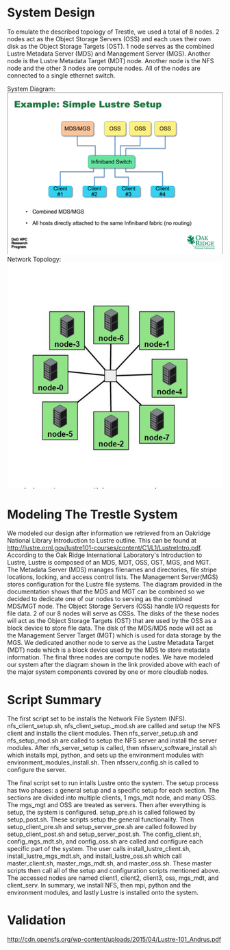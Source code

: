 # System Design
To emulate the described topology of Trestle, we used a total of 8 nodes. 2 nodes act as the Object Storage Servers (OSS) and each uses their own disk as the Object Storage Targets (OST). 1 node serves as the combined Lustre Metadata Server (MDS) and Management Server (MGS).  Another node is the Lustre Metadata Target (MDT) node. Another node is the NFS node and the other 3 nodes are compute nodes. All of the nodes are connected to a single ethernet switch. 

[topology]: https://github.com/benCoomes/teamKMBR/blob/master/diagrams/cloudlab_topology.JPG "Network Topology"
[diagram]: https://github.com/benCoomes/teamKMBR/blob/master/diagrams/simple_lustre_diagram.png "System Diagram"

System Diagram: ![alt text][diagram]
Network Topology: ![alt text][topology]

# Modeling The Trestle System
We modeled our design after information we retrieved from an Oakridge National Library Introduction to Lustre outline. This can be found at http://lustre.ornl.gov/lustre101-courses/content/C1/L1/LustreIntro.pdf. According to the Oak Ridge International Laboratory's Introduction to Lustre, Lustre is composed of an MDS, MDT, OSS, OST, MGS, and MGT. The Metadata Server (MDS) manages filenames and directories, file stripe locations, locking, and access control lists. The Management Server(MGS) stores configuration for the Lustre file systems. The diagram provided in the documentation shows that the MDS and MGT can be combined so we decided to dedicate one of our nodes to serving as the combined MDS/MGT node. The Object Storage Servers (OSS) handle I/O requests for file data. 2 of our 8 nodes will serve as OSSs. The disks of the these nodes will act as the Object Storage Targets (OST) that are used by the OSS as a block device to store file data. The disk of the MDS/MDS node will act as the Management Server Target (MGT) which is used for data storage by the MGS. We dedicated another node to serve as the Lustre Metadata Target (MDT) node which is a block device used by the MDS to store metadata information. The final three nodes are compute nodes. We have modeled our system after the diagram shown in the link provided above with each of the major system components covered by one or more cloudlab nodes. 

# Script Summary
The first script set to be installs the Network File System (NFS). nfs_client_setup.sh, nfs_client_setup._mod.sh are callled and setup the NFS client and installs the client modules. Then nfs_server_setup.sh and nfs_setup_mod.sh are called to setup the NFS server and install the server modules. After nfs_server_setup is called, then nfsserv_software_install.sh  which installs mpi, python, and sets up the environment modules with environment_modules_install.sh. Then nfsserv_config.sh is called to configure the server. 

The final script set to run intalls Lustre onto the system. The setup process has two phases: a general setup  and a specific setup for each section. The sections are divided into multiple clients, 1 mgs_mdt node, and many OSS. The mgs_mgt and OSS are treated as servers. Then after everything is setup, the system is configured. setup_pre.sh is called followed by setup_post.sh. These scripts setup the general functionality. Then setup_client_pre.sh and setup_server_pre.sh are called followed by setup_client_post.sh and setup_server_post.sh. The config_client.sh, config_mgs_mdt.sh, and config_oss.sh are called and configure each specific part of the system. The user calls install_lustre_client.sh, install_lustre_mgs_mdt.sh, and install_lustre_oss.sh which call master_client.sh, master_mgs_mdt.sh, and master_oss.sh. These master scripts then call all of the setup and configuration scripts mentioned above. The accessed nodes are named client1, client2, client3, oss, mgs_mdt, and client_serv. 
In summary, we install NFS, then mpi, python and the environment modules, and lastly Lustre is installed onto the system. 

# Validation







http://cdn.opensfs.org/wp-content/uploads/2015/04/Lustre-101_Andrus.pdf